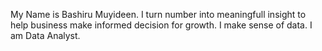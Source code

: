 My Name is Bashiru Muyideen. I turn number into meaningfull insight to help business make informed decision for growth. I make sense of data. I am Data Analyst.
